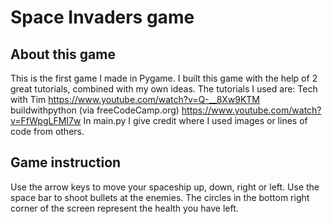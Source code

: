 # Space Invaders game

## About this game

This is the first game I made in Pygame. 
I built this game with the help of 2 great tutorials, combined with my own ideas.
The tutorials I used are:
Tech with Tim https://www.youtube.com/watch?v=Q-__8Xw9KTM
buildwithpython (via freeCodeCamp.org) https://www.youtube.com/watch?v=FfWpgLFMI7w
In main.py I give credit where I used images or lines of code from others.

## Game instruction

Use the arrow keys to move your spaceship up, down, right or left.
Use the space bar to shoot bullets at the enemies.
The circles in the bottom right corner of the screen represent the health you have left.